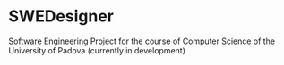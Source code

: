 # SWEDesigner
Software Engineering Project for the course of Computer Science of the University of Padova
(currently in development)
